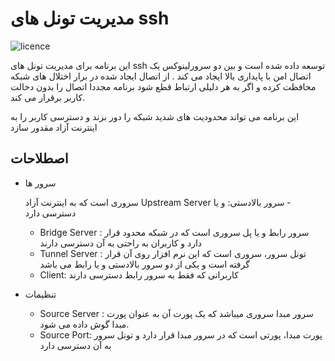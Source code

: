 # مدیریت تونل های ssh
![licence](https://img.shields.io/github/license/beigi-reza/ssh-tunnel-managment)

این برنامه برای مدیریت تونل های ssh توسعه داده شده است و بین دو سرورلینوکس یک اتصال امن با پایداری بالا ایجاد می کند . از اتصال ایجاد شده در برار اختلال های شبکه محافظت کرده و اگر به هر دلیلی ارتباط قطع شود برنامه مجددا اتصال  را بدون دخالت کاربر برقرار می کند. 

این برنامه می تواند محدودیت های شدید شبکه را دور بزند و دسترسی کاربر را به اینترنت آزاد مقدور سازد

## اصطلاحات

- سرور ها 

    ‫- سرور بالادستی: و یا Upstream Server سروری است که به اینترنت آزاد دسترسی دارد 
    - Bridge Server : سرور رابط و یا پل سروری است که در شبکه محدود قرار دارد و کاربران به راحتی به آن دسترسی دارند 
    - Tunnel Server : تونل سرور، سروری است که این نرم افزار روی آن قرار گرفته است و یکی از دو سرور بالادستی و یا رابط می باشد 
    - Client: کاربرانی که فقط به سرور رابط دسترسی دارند 
- تنظیمات    
    - Source Server : سرور مبدا سروری میباشد که یک پورت آن به عنوان پورت مبدا گوش داده می شود.
    - Source Port: پورت مبدا، پورتی است که در سرور مبدا قرار دارد و تونل سرور به آن دسترسی دارد 




